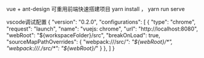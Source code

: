 vue + ant-design 可重用前端快速搭建项目 yarn install  ， yarn run serve


vscode调试配置
{
    "version": "0.2.0",
    "configurations": [
        {
            "type": "chrome",
            "request": "launch",
            "name": "vuejs: chrome",
            "url": "http://localhost:8080",
            "webRoot": "${workspaceFolder}/src",
            "breakOnLoad": true,
            "sourceMapPathOverrides": {
                "webpack:///src/*": "${webRoot}/*",
                "webpack:///./src/*": "${webRoot}/*"
            }
        },
    ]
}
